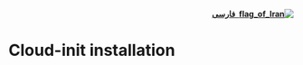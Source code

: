 <div dir=rtl>

[**![flag_of_Iran](https://user-images.githubusercontent.com/125398461/234186932-52f1fa82-52c6-417f-8b37-08fe9250a55f.png) &nbsp;فارسی**](https://github.com/hiddify/hiddify-config/wiki/Cloud-init-%D9%86%D8%B5%D8%A8)

</div>

# Cloud-init installation